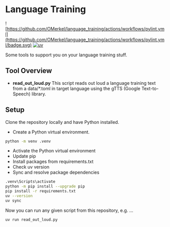 # Language Training

![https://github.com/OMerkel/language_training/actions/workflows/pylint.yml](https://github.com/OMerkel/language_training/actions/workflows/pylint.yml/badge.svg)
[![uv](https://img.shields.io/endpoint?url=https://raw.githubusercontent.com/astral-sh/uv/main/assets/badge/v0.json)](https://github.com/astral-sh/uv)

Some tools to support you on your language training stuff.

## Tool Overview

- **read_out_loud.py** This script reads out loud a language training text from a data/*.toml in target language using the gTTS (Google Text-to-Speech) library.

## Setup

Clone the repository locally and have Python installed.

- Create a Python virtual environment.

```bash
python -m venv .venv
```

- Activate the Python virtual environment
- Update pip
- Install packages from requirements.txt
- Check uv version
- Sync and resolve package dependencies

```bash
.venv\Scripts\activate
python -m pip install --upgrade pip
pip install -r requirements.txt
uv --version
uv sync
```

Now you can run any given script from this repository, e.g. ...

```bash
uv run read_out_loud.py
```
